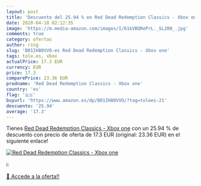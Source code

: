 ```yaml
---
layout: post
title: 'Descuento del 25.94 % en Red Dead Redemption Classics - Xbox one'
date: 2020-04-18 02:12:35
image: 'https://m.media-amazon.com/images/I/61kVBQRePrL._SL200_.jpg'
comments: true
category: ofertas
author: ring
slug: 'B01IH80VVO-es Red Dead Redemption Classics - Xbox one'
tags: tole.es, xbox
actualPrice: 17.3 EUR
currency: EUR
price: 17.3
comparePrice: 23.36 EUR
prodname: 'Red Dead Redemption Classics - Xbox one'
country: 'es'
flag: '🇪🇸'
buyurl: 'https://www.amazon.es/dp/B01IH80VVO/?tag=tolees-21'
descuento: '25.94'
average: '17.3'
---
```


Tienes [Red Dead Redemption Classics - Xbox one](https://www.amazon.es/dp/B01IH80VVO/?tag=tolees-21) con un 25.94 % de descuento con precio de oferta de 17.3 EUR (original: 23.36 EUR) en el siguiente enlace!

[![Red Dead Redemption Classics - Xbox one](https://m.media-amazon.com/images/I/61kVBQRePrL._SL200_.jpg)](https://www.amazon.es/dp/B01IH80VVO/?tag=tolees-21)

ℹ️:


[🛒 Accede a la oferta!!](https://www.amazon.es/dp/B01IH80VVO/?tag=tolees-21)
